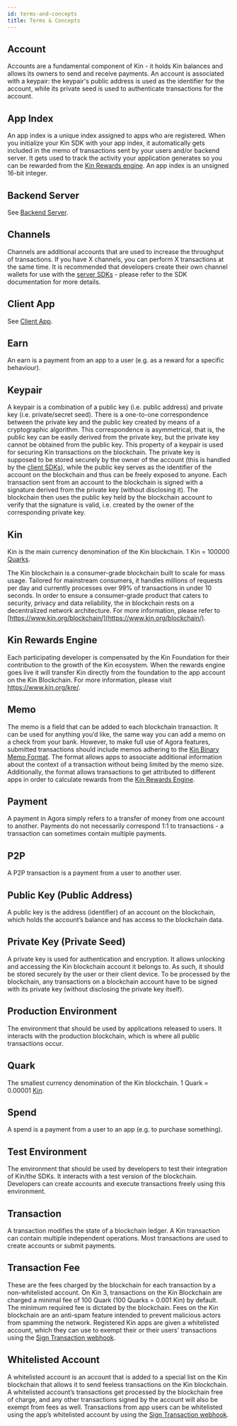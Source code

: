 ```yaml
---
id: terms-and-concepts
title: Terms & Concepts
---
```


## Account

Accounts are a fundamental component of Kin - it holds Kin balances and allows its owners to send and receive payments. An account is associated with a keypair: the keypair's public address is used as the identifier for the account, while its private seed is used to authenticate transactions for the account. 

## App Index

An app index is a unique index assigned to apps who are registered. When you initialize your Kin SDK with your app index, it automatically gets included in the memo of transactions sent by your users and/or backend server. It gets used to track the activity your application generates so you can be rewarded from the [Kin Rewards engine](https://www.kin.org/kre/). An app index is an unsigned 16-bit integer.

## Backend Server

See [Backend Server](/kin-architecture-overview#backend-server).

## Channels

Channels are additional accounts that are used to increase the throughput of transactions. If you have X channels, you can perform X transactions at the same time. It is recommended that developers create their own channel wallets for use with the [server SDKs](/intro#server) - please refer to the SDK documentation for more details.

## Client App

See [Client App](/kin-architecture-overview#client-app).

## Earn

An earn is a payment from an app to a user (e.g. as a reward for a specific behaviour).

## Keypair

A keypair is a combination of a public key (i.e. public address) and private key (i.e. private/secret seed). There is a one-to-one correspondence between the private key and the public key created by means of a cryptographic algorithm. This correspondence is asymmetrical, that is, the public key can be easily derived from the private key, but the private key cannot be obtained from the public key. This property of a keypair is used for securing Kin transactions on the blockchain. The private key is supposed to be stored securely by the owner of the account (this is handled by the [client SDKs](/intro#client)), while the public key serves as the identifier of the account on the blockchain and thus can be freely exposed to anyone. Each transaction sent from an account to the blockchain is signed with a signature derived from the private key (without disclosing it). The blockchain then uses the public key held by the blockchain account to verify that the signature is valid, i.e. created by the owner of the corresponding private key.

## Kin

Kin is the main currency denomination of the Kin blockchain. 1 Kin = 100000 [Quarks](/terms-and-concepts#quark).

The Kin blockchain is a consumer-grade blockchain built to scale for mass usage. Tailored for mainstream consumers, it handles millions of requests per day and currently processes over 99% of transactions in under 10 seconds. In order to ensure a consumer-grade product that caters to security, privacy and data reliability, the in blockchain rests on a decentralized network architecture. For more information, please refer to [https://www.kin.org/blockchain/](https://www.kin.org/blockchain/).

## Kin Rewards Engine

Each participating developer is compensated by the Kin Foundation for their contribution to the growth of the Kin ecosystem. When the rewards engine goes live it will transfer Kin directly from the foundation to the app account on the Kin Blockchain. For more information, please visit https://www.kin.org/kre/.

## Memo

The memo is a field that can be added to each blockchain transaction. It can be used for anything you’d like, the same way you can add a memo on a check from your bank. However, to make full use of Agora features, submitted transactions should include memos adhering to the [Kin Binary Memo Format](/how-it-works#kin-binary-memo-format). The format allows apps to associate additional information about the context of a transaction without being limited by the memo size. Additionally, the format allows transactions to get attributed to different apps in order to calculate rewards from the [Kin Rewards Engine](https://www.kin.org/kre/).

## Payment

A payment in Agora simply refers to a transfer of money from one account to another. Payments do not necessarily correspond 1:1 to transactions - a transaction can sometimes contain multiple payments.

## P2P

A P2P transaction is a payment from a user to another user.

## Public Key (Public Address)

A public key is the address (identifier) of an account on the blockchain, which holds the account’s balance and has access to the blockchain data. 

## Private Key (Private Seed)

A private key is used for authentication and encryption. It allows unlocking and accessing the Kin blockchain account it belongs to. As such, it should be stored securely by the user or their client device. To be processed by the blockchain, any transactions on a blockchain account have to be signed with its private key (without disclosing the private key itself).

## Production Environment

The environment that should be used by applications released to users. It interacts with the production blockchain, which is where all public transactions occur.

## Quark
The smallest currency denomination of the Kin blockchain. 1 Quark = 0.00001 [Kin](/terms-and-concepts#kin).

## Spend

A spend is a payment from a user to an app (e.g. to purchase something).

## Test Environment

The environment that should be used by developers to test their integration of Kin/the SDKs. It interacts with a test version of the blockchain. Developers can create accounts and execute transactions freely using this environment.

## Transaction

A transaction modifies the state of a blockchain ledger. A Kin transaction can contain multiple independent operations. Most transactions are used to create accounts or submit payments.

## Transaction Fee

These are the fees charged by the blockchain for each transaction by a non-whitelisted account. On Kin 3, transactions on the Kin Blockchain are charged a minimal fee of 100 Quark (100 Quarks = 0.001 Kin) by default. The minimum required fee is dictated by the blockchain. Fees on the Kin blockchain are an anti-spam feature intended to prevent malicious actors from spamming the network. Registered Kin apps are given a whitelisted account, which they can use to exempt their or their users' transactions using the [Sign Transaction webhook](/how-it-works#sign-transaction).

## Whitelisted Account

A whitelisted account is an account that is added to a special list on the Kin blockchain that allows it to send feeless transactions on the Kin blockchain. A whitelisted account’s transactions get processed by the blockchain free of charge, and any other transactions signed by the account will also be exempt from fees as well. Transactions from app users can be whitelisted using the app’s whitelisted account by using the [Sign Transaction webhook](/how-it-works#sign-transaction).
